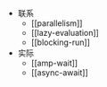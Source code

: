 - 联系
  - [[parallelism]]
  - [[lazy-evaluation]]
  - [[blocking-run]]
- 实际
  - [[amp-wait]]
  - [[async-await]]